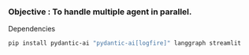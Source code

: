 ### Objective : To handle multiple agent in parallel.

Dependencies
```bash
pip install pydantic-ai "pydantic-ai[logfire]" langgraph streamlit
```
